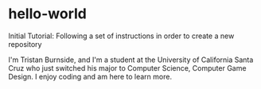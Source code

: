 # hello-world
Initial Tutorial: Following a set of instructions in order to create a new repository

I'm Tristan Burnside, and I'm a student at the University of California Santa Cruz who just switched his major to Computer Science, Computer Game Design. I enjoy coding and am here to learn more.
